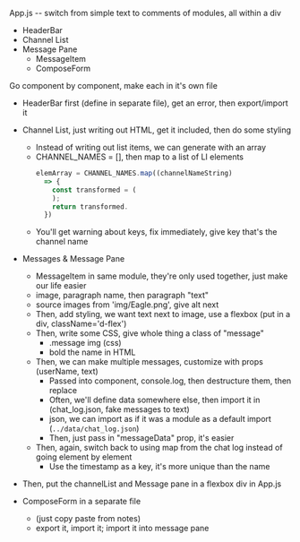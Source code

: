 App.js -- switch from simple text to comments of modules, all within a div
  - HeaderBar
  - Channel List
  - Message Pane
    - MessageItem
    - ComposeForm

Go component by component, make each in it's own file
- HeaderBar first (define in separate file), get an error, then export/import it
- Channel List, just writing out HTML, get it included, then do some styling
  - Instead of writing out list items, we can generate with an array
  - CHANNEL_NAMES = [], then map to a list of LI elements
    ```js
    elemArray = CHANNEL_NAMES.map((channelNameString) 
      => {
        const transformed = (
        );
        return transformed.
      })
    ```
  - You'll get warning about keys, fix immediately, give key that's the channel name

- Messages & Message Pane
  - MessageItem in same module, they're only used together, just make our life easier
  - image, paragraph name, then paragraph "text"
  - source images from 'img/Eagle.png', give alt next
  - Then, add styling, we want text next to image, use a flexbox (put in a div, className='d-flex')
  - Then, write some CSS, give whole thing a class of "message"
    - .message img (css)
    - bold the name in HTML
  - Then, we can make multiple messages, customize with props (userName, text)
    - Passed into component, console.log, then destructure them, then replace
    - Often, we'll define data somewhere else, then import it in (chat_log.json, fake messages to text)
    - json, we can import as if it was a module as a default import (`../data/chat_log.json`)
    - Then, just pass in "messageData" prop, it's easier
  - Then, again, switch back to using map from the chat log instead of going element by element
    - Use the timestamp as a key, it's more unique than the name
- Then, put the channelList and Message pane in a flexbox div in App.js
- ComposeForm in a separate file
  - (just copy paste from notes)
  - export it, import it; import it into message pane
